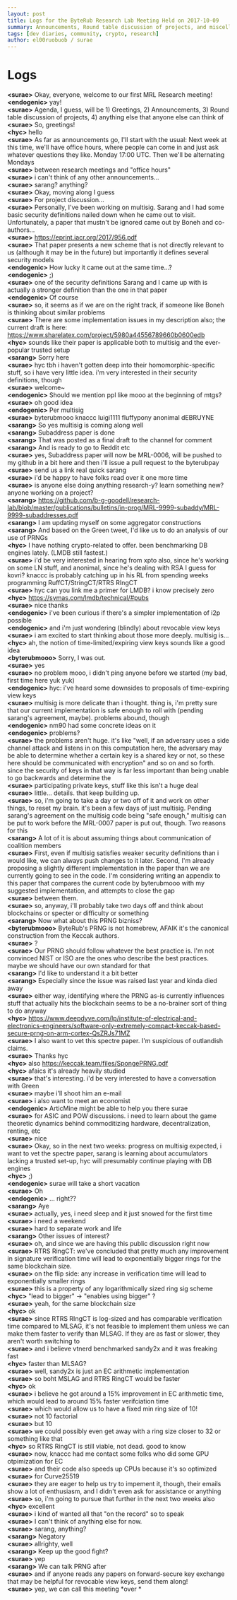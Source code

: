 ```yaml
---
layout: post
title: Logs for the ByteRub Research Lab Meeting Held on 2017-10-09
summary: Announcements, Round table discussion of projects, and miscellaneous
tags: [dev diaries, community, crypto, research]
author: el00ruobuob / surae
---
```


# Logs  

**\<surae>** Okay, everyone, welcome to our first MRL Research meeting!  
**\<endogenic>** yay!  
**\<surae>** Agenda, I guess, will be 1) Greetings, 2) Announcements, 3) Round table discussion of projects, 4) anything else that anyone else can think of  
**\<surae>** So, greetings!  
**\<hyc>** hello  
**\<surae>** As far as announcements go, I'll start with the usual: Next week at this time, we'll have office hours, where people can come in and just ask whatever questions they like. Monday 17:00 UTC. Then we'll be alternating Mondays  
**\<surae>** between research meetings and "office hours"  
**\<surae>** i can't think of any other announcements...  
**\<surae>** sarang? anything?  
**\<surae>** Okay, moving along I guess  
**\<surae>** For project discussion...  
**\<surae>** Personally, I've been working on multisig. Sarang and I had some basic security definitions nailed down when he came out to visit. Unfortunately, a paper that mustn't be ignored came out by Boneh and co-authors...  
**\<surae>** https://eprint.iacr.org/2017/956.pdf  
**\<surae>** That paper presents a new scheme that is not directly relevant to us (although it may be in the future) but importantly it defines several security models  
**\<endogenic>** How lucky it came out at the same time...?  
**\<endogenic>** ;)  
**\<surae>** one of the security definitions Sarang and I came up with is actually a stronger definition than the one in that paper  
**\<endogenic>** Of course  
**\<surae>** so, it seems as if we are on the right track, if someone like Boneh is thinking about similar problems  
**\<surae>** There are some implementation issues in my description also; the current draft is here: https://www.sharelatex.com/project/5980a44556789660b0600edb  
**\<hyc>** sounds like their paper is applicable both to multisig and the ever-popular trusted setup  
**\<sarang>** Sorry here  
**\<surae>** hyc tbh i haven't gotten deep into their homomorphic-specific stuff, so i have very little idea. i'm very interested in their security definitions, though  
**\<surae>** welcome~  
**\<endogenic>** Should we mention ppl like mooo at the beginning of mtgs?  
**\<surae>** oh good idea  
**\<endogenic>** Per multisig  
**\<surae>** byterubmooo knaccc luigi1111 fluffypony anonimal dEBRUYNE  
**\<sarang>** So yes multisig is coming along well  
**\<sarang>** Subaddress paper is done  
**\<sarang>** That was posted as a final draft to the channel for comment  
**\<sarang>** And is ready to go to Reddit etc  
**\<surae>** yes, Subaddress paper will now be MRL-0006, will be pushed to my github in a bit here and then i'll issue a pull request to the byterubpay  
**\<surae>** send us a link real quick sarang  
**\<surae>** i'd be happy to have folks read over it one more time  
**\<surae>** is anyone else doing anything research-y? learn something new? anyone working on a project?  
**\<sarang>** https://github.com/b-g-goodell/research-lab/blob/master/publications/bulletins/in-prog/MRL-9999-subaddy/MRL-9999-subaddresses.pdf  
**\<sarang>** I am updating myself on some aggregator constructions  
**\<sarang>** And based on the Green tweet, I'd like us to do an analysis of our use of PRNGs  
**\<hyc>** I have nothing crypto-related to offer. been benchmarking DB engines lately. (LMDB still fastest.)  
**\<surae>** i'd be very interested in hearing from xpto also, since he's working on some LN stuff, and anonimal, since he's dealing with RSA I guess for kovri? knaccc is probably catching up in his RL from spending weeks programming RuffCT/StringCT/RTRS RIngCT  
**\<surae>** hyc can you link me a primer for LMDB? i know precisely zero  
**\<hyc>** https://symas.com/lmdb/technical/#pubs  
**\<surae>** nice thanks  
**\<endogenic>** i've been curious if there's a simpler implementation of i2p possible  
**\<endogenic>** and i'm just wondering (blindly) about revocable view keys  
**\<surae>** i am excited to start thinking about those more deeply. multisig is...   
**\<hyc>** ah, the notion of time-limited/expiring view keys sounds like a good idea  
**\<byterubmooo>** Sorry, I was out.  
**\<surae>** yes  
**\<surae>** no problem mooo, i didn't ping anyone before we started (my bad, first time here yuk yuk)  
**\<endogenic>** hyc: i've heard some downsides to proposals of time-expiring view keys  
**\<surae>** multisig is more delicate than i thought. thing is, i'm pretty sure that our current implementation is safe enough to roll with (pending sarang's agreement, maybe). problems abound, though  
**\<endogenic>** nm90 had some concrete ideas on it  
**\<endogenic>** problems?  
**\<surae>** the problems aren't huge. it's like "well, if an adversary uses a side channel attack and listens in on this computation here, the adversary may be able to determine whether a certain key is a shared key or not, so these here should be communicated with encryption" and so on and so forth. since the security of keys in that way is far less important than being unable to go backwards and determine the  
**\<surae>** participating private keys, stuff like this isn't a huge deal  
**\<surae>** little... details. that keep building up.  
**\<surae>** so, i'm going to take a day or two off of it and work on other things, to reset my brain. it's been a few days of just multisig. Pending sarang's agreement on the multisig code being "safe enough," multisig can be put to work before the MRL-0007 paper is put out, though. Two reasons for this  
**\<sarang>** A lot of it is about assuming things about communication of coalition members  
**\<surae>** First, even if multisig satisfies weaker security definitions than i would like, we can always push changes to it later. Second, I'm already proposing a slightly different implementation in the paper than we are currently going to see in the code. I'm considering writing an appendix to this paper that compares the current code by byterubmooo with my suggested implementation, and attempts to close the gap  
**\<surae>** between them.  
**\<surae>** so, anyway, i'll probably take two days off and think about blockchains or specter or difficulty or something  
**\<sarang>** Now what about this PRNG bizniss?  
**\<byterubmooo>** ByteRub's PRNG is not homebrew, AFAIK it's the canonical construction from the Keccak authors.  
**\<surae>** ?  
**\<surae>** Our PRNG should follow whatever the best practice is. I'm not convinced NIST or ISO are the ones who describe the best practices. maybe we should have our own standard for that  
**\<sarang>** I'd like to understand it a bit better  
**\<sarang>** Especially since the issue was raised last year and kinda died away  
**\<surae>** either way, identifying where the PRNG as-is currently influences stuff that actually hits the blockchain seems to be a no-brainer sort of thing to do anyway  
**\<hyc>** https://www.deepdyve.com/lp/institute-of-electrical-and-electronics-engineers/software-only-extremely-compact-keccak-based-secure-prng-on-arm-cortex-QsZRJs71MZ  
**\<surae>** I also want to vet this spectre paper. I'm suspicious of outlandish claims.  
**\<surae>** Thanks hyc  
**\<hyc>** also https://keccak.team/files/SpongePRNG.pdf  
**\<hyc>** afaics it's already heavily studied  
**\<surae>** that's interesting. i'd be very interested to have a conversation with Green  
**\<surae>** maybe i'll shoot him an e-mail  
**\<surae>** i also want to meet an economist  
**\<endogenic>** ArticMine might be able to help you there surae  
**\<surae>** for ASIC and POW discussions. i need to learn about the game theoretic dynamics behind commoditizing hardware, decentralization, renting, etc  
**\<surae>** nice  
**\<surae>** Okay, so in the next two weeks: progress on multisig expected, i want to vet the spectre paper, sarang is learning about accumulators lacking a trusted set-up,  hyc will presumably continue playing with DB engines  
**\<hyc>** ;)  
**\<endogenic>** surae will take a short vacation  
**\<surae>** Oh  
**\<endogenic>** ... right??  
**\<sarang>** Aye  
**\<surae>** actually, yes, i need sleep and it just snowed for the first time  
**\<surae>**  i need a weekend  
**\<surae>** hard to separate work and life  
**\<sarang>** Other issues of interest?  
**\<surae>** oh, and since we are having this public discussion right now  
**\<surae>** RTRS RingCT: we've concluded that pretty much any improvement in signature verification time will lead to exponentially bigger rings for the same blockchain size.   
**\<surae>** on the flip side: any increase in verification time will lead to exponentially smaller rings  
**\<surae>** this is a property of any logarithmically sized ring sig scheme  
**\<hyc>** "lead to bigger" -> "enables using bigger" ?  
**\<surae>** yeah, for the same blockchain size  
**\<hyc>** ok  
**\<surae>** since RTRS RIngCT is log-sized and has comparable verification time compared to MLSAG, it's not feasible to implement them unless we can make them faster to verify than MLSAG. If they are as fast or slower, they aren't worth switching to  
**\<surae>** and i believe vtnerd benchmarked sandy2x and it was freaking fast  
**\<hyc>** faster than MLSAG?  
**\<surae>** well, sandy2x is just an EC arithmetic implementation  
**\<surae>** so boht MSLAG and RTRS RingCT would be faster  
**\<hyc>** ok  
**\<surae>** i believe he got around a 15% improvement in EC arithmetic time, which would lead to around 15% faster verifciation time  
**\<surae>** which would allow us to have a fixed min ring size of 10!  
**\<surae>** not 10 factorial  
**\<surae>** but 10  
**\<surae>** we could possibly even get away with a ring size closer to 32 or something like that  
**\<hyc>** so RTRS RingCT is still viable, not dead. good to know  
**\<surae>** now, knaccc had me contact some folks who did some GPU otpimization for EC  
**\<surae>** and their code also speeds up CPUs because it's so optimized  
**\<surae>** for Curve25519  
**\<surae>** they are eager to help us try to impement it, though, their emails show a lot of enthusiasm, and I didn't even ask for assistance or anything  
**\<surae>** so, i'm going to pursue that further in the next two weeks also  
**\<hyc>** excellent  
**\<surae>** i kind of wanted all that "on the record" so to speak  
**\<surae>** I can't think of anything else for now.   
**\<surae>** sarang, anything?  
**\<sarang>** Negatory  
**\<surae>** allrighty, well  
**\<sarang>** Keep up the good fight?  
**\<surae>** yep  
**\<sarang>** We can talk PRNG after  
**\<surae>** and if anyone reads any papers on forward-secure key exchange that may be helpful for revocable view keys, send them along!  
**\<surae>** yep, we can call this meeting \*over  \*
